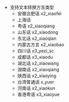 * 支持文本转换方言类型
  * 安徽合肥话 x2_xiaofei
  * 上海话 
  * 粤语 x2_xiaoqiang
  * 山东话 x2_xiaodong
  * 东北话 x2_xiaoqian
  * 内蒙古方言 x2_xiaobao
  * 四川话 x3_yezi_sc
  * 成都话 x3_xiaodu
  * 湖北话 x2_xiaowang
  * 湖南话 x2_xiaoqiang
  * 陕西话 x2_xiaoying
  * 台湾普通话 x_yuer
  * 河南话 x2_xiaokun
  * 香港粤语 x3_xiaoyue